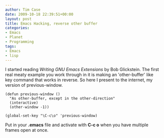 ```yaml
---
author: Tim Case
date: 2009-10-18 22:39:51+00:00
layout: post
title: Emacs Hacking, reverse other buffer
categories:
- Emacs
- Planet
- Programming
tags:
- Emacs
- lisp
---
```


I started reading _Writing GNU Emacs Extensions_ by Bob Glickstein. The first real meaty example you work through in it is making an 'other-buffer' like key command that works in reverse. So here I present to the internet, my version of previous-window.


    
    
    (defun previous-window ()
      "As other-buffer, except in the other-direction"
      (interactive)
      (other-window -1))
    
    (global-set-key "\C-c\o" 'previous-window)
    



Put in your **.emacs** file and activate with **C-c o** when you have multiple frames open at once.
